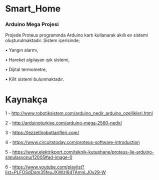 # Smart_Home
### Arduino Mega Projesi
Projede Proteus programında Arduino kartı kullanarak akıllı ev sistemi oluşturulmaktadır. Sistem içerisinde;

• Yangın alarmı,

• Hareket algılayan ışık sistemi,

• Dijital termometre,

• Kilit sistemi bulunmaktadır.

# Kaynakça
1 - http://www.robotiksistem.com/arduino_nedir_arduino_ozellikleri.html

2 - http://arduinoturkiye.com/arduino-mega-2560-nedir/

3 - https://lezzetlirobottarifleri.com/

4 - https://www.circuitstoday.com/proteus-software-introduction

5 - https://www.elektrikport.com/teknik-kutuphane/proteus-ile-arduino-simulasyonu/12005#ad-image-0

6 - https://www.youtube.com/playlist?list=PLFOSdDqm35feuJXiWzI64TAmnLJ0y29-W